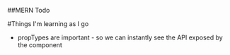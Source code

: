 ##MERN Todo

#Things I'm learning as I go
- propTypes are important - so we can instantly see the API exposed by the component